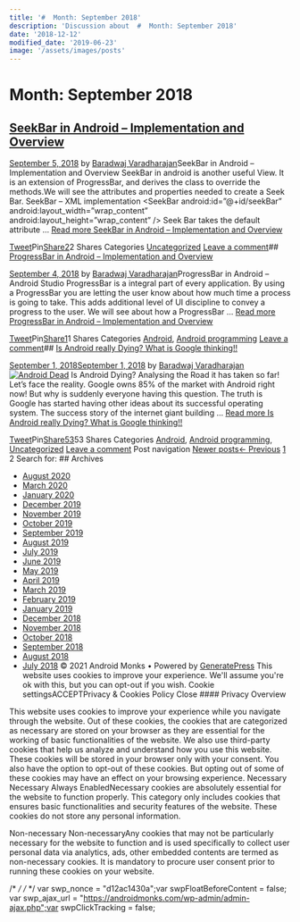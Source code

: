 ```yaml
---
title: '#  Month: September 2018'
description: 'Discussion about  #  Month: September 2018'
date: '2018-12-12'
modified_date: '2019-06-23'
image: '/assets/images/posts'
---
```

#  Month: September 2018

## [SeekBar in Android – Implementation and Overview](https://androidmonks.com/seekbar-android-implementation-overview/)

 [September 5, 2018](https://androidmonks.com/seekbar-android-implementation-overview/ "5:58 pm") by [Baradwaj Varadharajan](https://androidmonks.com/author/admin/ "View all posts by Baradwaj Varadharajan")SeekBar in Android – Implementation and Overview SeekBar in android is another useful View. It is an extension of ProgressBar, and derives the class to override the methods.We will see the attributes and properties needed to create a Seek Bar. SeekBar – XML implementation <SeekBar android:id=”@+id/seekBar” android:layout\_width=”wrap\_content” android:layout\_height=”wrap\_content” /> Seek Bar takes the default attribute … [Read more SeekBar in Android – Implementation and Overview](https://androidmonks.com/seekbar-android-implementation-overview/ "SeekBar in Android – Implementation and Overview")

[Tweet](https://twitter.com/intent/tweet?text=SeekBar+in+Android+-+Implementation+and+Overview&url=https%3A%2F%2Fandroidmonks.com%2Fseekbar-android-implementation-overview%2F)Pin[Share2](https://www.facebook.com/share.php?u=https%3A%2F%2Fandroidmonks.com%2Fseekbar-android-implementation-overview%2F)2 Shares Categories [Uncategorized](https://androidmonks.com/category/uncategorized/) [Leave a comment](https://androidmonks.com/seekbar-android-implementation-overview/#respond)## [ProgressBar in Android – Implementation and Overview](https://androidmonks.com/progressbar-android-implementation/)

 [September 4, 2018](https://androidmonks.com/progressbar-android-implementation/ "5:54 am") by [Baradwaj Varadharajan](https://androidmonks.com/author/admin/ "View all posts by Baradwaj Varadharajan")ProgressBar in Android – Android Studio ProgressBar is a integral part of every application. By using a ProgressBar you are letting the user know about how much time a process is going to take. This adds additional level of UI discipline to convey a progress to the user. We will see about how a ProgressBar … [Read more ProgressBar in Android – Implementation and Overview](https://androidmonks.com/progressbar-android-implementation/ "ProgressBar in Android – Implementation and Overview")

[Tweet](https://twitter.com/intent/tweet?text=ProgressBar+in+Android+-+Implementation+and+Overview&url=https%3A%2F%2Fandroidmonks.com%2Fprogressbar-android-implementation%2F)Pin[Share1](https://www.facebook.com/share.php?u=https%3A%2F%2Fandroidmonks.com%2Fprogressbar-android-implementation%2F)1 Shares Categories [Android](https://androidmonks.com/category/android/), [Android programming](https://androidmonks.com/category/android-programming/) [Leave a comment](https://androidmonks.com/progressbar-android-implementation/#respond)## [Is Android really Dying? What is Google thinking!!](https://androidmonks.com/is-android-really-dying-what-is-google-thinking/)

 [September 1, 2018September 1, 2018](https://androidmonks.com/is-android-really-dying-what-is-google-thinking/ "10:04 am") by [Baradwaj Varadharajan](https://androidmonks.com/author/admin/ "View all posts by Baradwaj Varadharajan")  [![Android Dead](data:image/gif;base64,R0lGODlhAQABAIAAAAAAAP///yH5BAEAAAAALAAAAAABAAEAAAIBRAA7)![Android Dead](https://androidmonks.com/wp-content/uploads/2018/09/android-199225_640.jpg)](https://androidmonks.com/is-android-really-dying-what-is-google-thinking/) Is Android Dying? Analysing the Road it has taken so far! Let’s face the reality. Google owns 85% of the market with Android right now! But why is suddenly everyone having this question. The truth is Google has started having other ideas about its successful operating system. The success story of the internet giant building … [Read more Is Android really Dying? What is Google thinking!!](https://androidmonks.com/is-android-really-dying-what-is-google-thinking/ "Is Android really Dying? What is Google thinking!!")

[Tweet](https://twitter.com/intent/tweet?text=Is+Android+really+Dying%3F+What+is+Google+thinking%21%21&url=https%3A%2F%2Fandroidmonks.com%2Fis-android-really-dying-what-is-google-thinking%2F)Pin[Share53](https://www.facebook.com/share.php?u=https%3A%2F%2Fandroidmonks.com%2Fis-android-really-dying-what-is-google-thinking%2F)53 Shares Categories [Android](https://androidmonks.com/category/android/), [Android programming](https://androidmonks.com/category/android-programming/), [Uncategorized](https://androidmonks.com/category/uncategorized/) [Leave a comment](https://androidmonks.com/is-android-really-dying-what-is-google-thinking/#respond) Post navigation [Newer posts](https://androidmonks.com/2018/09/)[← Previous](https://androidmonks.com/2018/09/) [1](https://androidmonks.com/2018/09/) 2  Search for:   ## Archives

* [August 2020](https://androidmonks.com/2020/08/)
* [March 2020](https://androidmonks.com/2020/03/)
* [January 2020](https://androidmonks.com/2020/01/)
* [December 2019](https://androidmonks.com/2019/12/)
* [November 2019](https://androidmonks.com/2019/11/)
* [October 2019](https://androidmonks.com/2019/10/)
* [September 2019](https://androidmonks.com/2019/09/)
* [August 2019](https://androidmonks.com/2019/08/)
* [July 2019](https://androidmonks.com/2019/07/)
* [June 2019](https://androidmonks.com/2019/06/)
* [May 2019](https://androidmonks.com/2019/05/)
* [April 2019](https://androidmonks.com/2019/04/)
* [March 2019](https://androidmonks.com/2019/03/)
* [February 2019](https://androidmonks.com/2019/02/)
* [January 2019](https://androidmonks.com/2019/01/)
* [December 2018](https://androidmonks.com/2018/12/)
* [November 2018](https://androidmonks.com/2018/11/)
* [October 2018](https://androidmonks.com/2018/10/)
* [September 2018](https://androidmonks.com/2018/09/)
* [August 2018](https://androidmonks.com/2018/08/)
* [July 2018](https://androidmonks.com/2018/07/)
 © 2021 Android Monks • Powered by [GeneratePress](https://generatepress.com) This website uses cookies to improve your experience. We'll assume you're ok with this, but you can opt-out if you wish. Cookie settingsACCEPTPrivacy & Cookies Policy   Close #### Privacy Overview

This website uses cookies to improve your experience while you navigate through the website. Out of these cookies, the cookies that are categorized as necessary are stored on your browser as they are essential for the working of basic functionalities of the website. We also use third-party cookies that help us analyze and understand how you use this website. These cookies will be stored in your browser only with your consent. You also have the option to opt-out of these cookies. But opting out of some of these cookies may have an effect on your browsing experience.  Necessary  Necessary Always EnabledNecessary cookies are absolutely essential for the website to function properly. This category only includes cookies that ensures basic functionalities and security features of the website. These cookies do not store any personal information.

 Non-necessary  Non-necessaryAny cookies that may not be particularly necessary for the website to function and is used specifically to collect user personal data via analytics, ads, other embedded contents are termed as non-necessary cookies. It is mandatory to procure user consent prior to running these cookies on your website.

  /* <![CDATA[ */
var tocplus = {"visibility\_show":"show","visibility\_hide":"hide","width":"Auto"};
/* ]]> */  /* <![CDATA[ */
var socialWarfare = {"addons":[],"post\_id":"402","variables":{"emphasizeIcons":false,"powered\_by\_toggle":false,"affiliate\_link":"https:\/\/warfareplugins.com"},"floatBeforeContent":""};
/* ]]> */       var swp\_nonce = "d12ac1430a";var swpFloatBeforeContent = false; var swp\_ajax\_url = "https://androidmonks.com/wp-admin/admin-ajax.php";var swpClickTracking = false; 